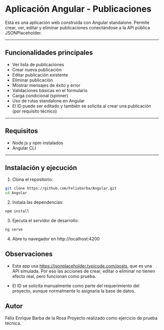 # Aplicación Angular - Publicaciones

Esta es una aplicación web construida con Angular standalone. Permite crear, ver, editar y eliminar publicaciones conectándose a la API pública JSONPlaceholder.

---

## Funcionalidades principales

- Ver lista de publicaciones
- Crear nueva publicación
- Editar publicación existente
- Eliminar publicación
- Mostrar mensajes de éxito y error
- Validaciones básicas en el formulario
- Carga condicional (spinner)
- Uso de rutas standalone en Angular
- El ID puede ser editado y también se solicita al crear una publicación (por requisito técnico)

---

## Requisitos

- Node.js y npm instalados
- Angular CLI

---

## Instalación y ejecución

1. Clona el repositorio:

```bash
git clone https://github.com/Felixbarba/Angular.git
cd Angular

```
2. Instala las dependencias:

  ```bash
  npm install

  ```
  
3. Ejecuta el servidor de desarrollo:

  ```bash
  ng serve

  ```

4. Abre tu navegador en http://localhost:4200


## Observaciones

* Esta app usa https://jsonplaceholder.typicode.com/posts, que es una API simulada. Por eso las acciones de crear, editar o eliminar no tienen efecto real, pero funcionan como prueba.

* El ID se solicita manualmente como parte del requerimiento del proyecto, aunque normalmente lo asignaría la base de datos.
  

## Autor

Félix Enrique Barba de la Rosa
Proyecto realizado como ejercicio de prueba técnica.


